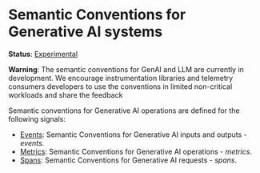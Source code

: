 <!--- Hugo front matter used to generate the website version of this page:
linkTitle: Generative AI
path_base_for_github_subdir:
  from: tmp/semconv/docs/gen-ai/_index.md
  to: gen-ai/README.md
--->

# Semantic Conventions for Generative AI systems

**Status**: [Experimental][DocumentStatus]

**Warning**:
The semantic conventions for GenAI and LLM are currently in development.
We encourage instrumentation libraries and telemetry consumers developers to
use the conventions in limited non-critical workloads and share the feedback

Semantic conventions for Generative AI operations are defined for the following signals:

* [Events](gen-ai-events.md): Semantic Conventions for Generative AI inputs and outputs - *events*.
* [Metrics](gen-ai-metrics.md): Semantic Conventions for Generative AI operations - *metrics*.
* [Spans](gen-ai-spans.md): Semantic Conventions for Generative AI requests - *spans*.

[DocumentStatus]: https://opentelemetry.io/docs/specs/otel/document-status
